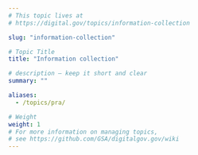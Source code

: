 ```yaml
---
# This topic lives at
# https://digital.gov/topics/information-collection

slug: "information-collection"

# Topic Title
title: "Information collection"

# description — keep it short and clear
summary: ""

aliases:
  - /topics/pra/

# Weight
weight: 1
# For more information on managing topics,
# see https://github.com/GSA/digitalgov.gov/wiki
---
```

